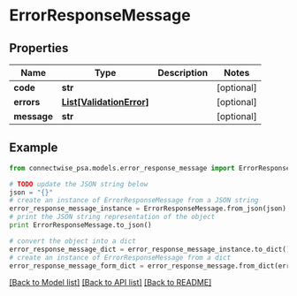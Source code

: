 # ErrorResponseMessage


## Properties
Name | Type | Description | Notes
------------ | ------------- | ------------- | -------------
**code** | **str** |  | [optional] 
**errors** | [**List[ValidationError]**](ValidationError.md) |  | [optional] 
**message** | **str** |  | [optional] 

## Example

```python
from connectwise_psa.models.error_response_message import ErrorResponseMessage

# TODO update the JSON string below
json = "{}"
# create an instance of ErrorResponseMessage from a JSON string
error_response_message_instance = ErrorResponseMessage.from_json(json)
# print the JSON string representation of the object
print ErrorResponseMessage.to_json()

# convert the object into a dict
error_response_message_dict = error_response_message_instance.to_dict()
# create an instance of ErrorResponseMessage from a dict
error_response_message_form_dict = error_response_message.from_dict(error_response_message_dict)
```
[[Back to Model list]](../README.md#documentation-for-models) [[Back to API list]](../README.md#documentation-for-api-endpoints) [[Back to README]](../README.md)


